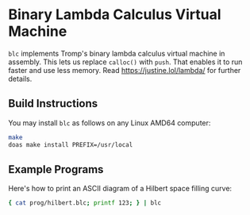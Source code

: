 # Binary Lambda Calculus Virtual Machine

`blc` implements Tromp's binary lambda calculus virtual machine in
assembly. This lets us replace `calloc()` with `push`. That enables it
to run faster and use less memory. Read <https://justine.lol/lambda/>
for further details.

## Build Instructions

You may install `blc` as follows on any Linux AMD64 computer:

```sh
make
doas make install PREFIX=/usr/local
```

## Example Programs

Here's how to print an ASCII diagram of a Hilbert space filling curve:

```sh
{ cat prog/hilbert.blc; printf 123; } | blc
```
